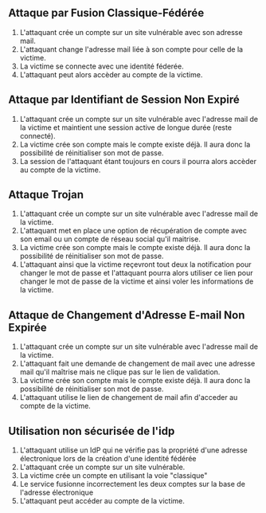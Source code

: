 ## Attaque par Fusion Classique-Fédérée

1. L'attaquant crée un compte sur un site vulnérable avec son adresse mail.
2. L'attaquant change l'adresse mail liée à son compte pour celle de la victime.
3. La victime se connecte avec une identité féderée.
4. L'attaquant peut alors accèder au compte de la victime.

## Attaque par Identifiant de Session Non Expiré

1. L'attaquant crée un compte sur un site vulnérable avec l'adresse mail de la victime et maintient une session active de longue durée (reste connecté).
2. La victime crée son compte mais le compte existe déjà. Il aura donc la possibilité de réinitialiser son mot de passe.
3. La session de l'attaquant étant toujours en cours il pourra alors accèder au compte de la victime.

## Attaque Trojan

1. L'attaquant crée un compte sur un site vulnérable avec l'adresse mail de la victime.
2. L'attaquant met en place une option de récupération de compte avec son email ou un compte de réseau social qu'il maitrise.
3. La victime crée son compte mais le compte existe déjà. Il aura donc la possibilité de réinitialiser son mot de passe.
4. L'attaquant ainsi que la victime reçevront tout deux la notification pour changer le mot de passe et l'attaquant pourra alors utiliser ce lien pour changer le mot de passe de la victime et ainsi voler les informations de la victime.

## Attaque de Changement d'Adresse E-mail Non Expirée

1. L'attaquant crée un compte sur un site vulnérable avec l'adresse mail de la victime.
2. L'attaquant fait une demande de changement de mail avec une adresse mail qu'il maîtrise mais ne clique pas sur le lien de validation.
3. La victime crée son compte mais le compte existe déjà. Il aura donc la possibilité de réinitialiser son mot de passe.
4. L'attaquant utilise le lien de changement de mail afin d'acceder au compte de la victime.

## Utilisation non sécurisée de l'idp 

1. L'attaquant utilise un IdP qui ne vérifie pas la propriété d'une adresse électronique lors de la création d'une identité fédérée
2. L'attaquant crée un compte sur un site vulnérable. 
3. La victime crée un compte en utilisant la voie "classique"
4. Le service fusionne incorrectement les deux comptes sur la base de l'adresse électronique
5. L'attaquant peut accéder au compte de la victime.
